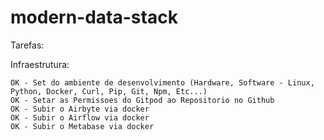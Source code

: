 # modern-data-stack

Tarefas:

Infraestrutura:

    OK - Set do ambiente de desenvolvimento (Hardware, Software - Linux, Python, Docker, Curl, Pip, Git, Npm, Etc...)
    OK - Setar as Permissoes do Gitpod ao Repositorio no Github
    OK - Subir o Airbyte via docker
    OK - Subir o Airflow via docker
    OK - Subir o Metabase via docker
    